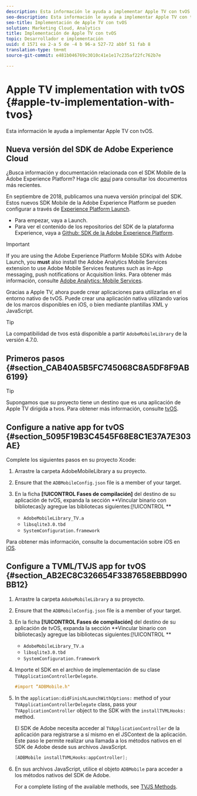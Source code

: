 ```yaml
---
description: Esta información le ayuda a implementar Apple TV con tvOS.
seo-description: Esta información le ayuda a implementar Apple TV con tvOS.
seo-title: Implementación de Apple TV con tvOS
solution: Marketing Cloud, Analytics
title: Implementación de Apple TV con tvOS
topic: Desarrollador e implementación
uuid: d 1571 ea 2-a 5 de -4 b 96-a 527-72 abbf 51 fab 8
translation-type: tm+mt
source-git-commit: e481b046769c3010c41e1e17c235af22fc762b7e

---
```



# Apple TV implementation with tvOS {#apple-tv-implementation-with-tvos}

Esta información le ayuda a implementar Apple TV con tvOS.

## Nueva versión del SDK de Adobe Experience Cloud

¿Busca información y documentación relacionada con el SDK Mobile de la Adobe Experience Platform? Haga clic [aquí](https://aep-sdks.gitbook.io/docs/) para consultar los documentos más recientes.

En septiembre de 2018, publicamos una nueva versión principal del SDK. Estos nuevos SDK Mobile de la Adobe Experience Platform se pueden configurar a través de [Experience Platform Launch](https://www.adobe.com/experience-platform/launch.html).

* Para empezar, vaya a Launch.
* Para ver el contenido de los repositorios del SDK de la plataforma Experience, vaya a [Github: SDK de la Adobe Experience Platform](https://github.com/Adobe-Marketing-Cloud/acp-sdks).

>[!IMPORTANT]
>
> If you are using the Adobe Experience Platform Mobile SDKs with Adobe Launch, you **must** also install the Adobe Analytics Mobile Services extension to use Adobe Mobile Services features such as in-App messaging, push notifications or Acquisition links. Para obtener más información, consulte [Adobe Analytics: Mobile Services](https://aep-sdks.gitbook.io/docs/using-mobile-extensions/adobe-analytics-mobile-services).

Gracias a Apple TV, ahora puede crear aplicaciones para utilizarlas en el entorno nativo de tvOS. Puede crear una aplicación nativa utilizando varios de los marcos disponibles en iOS, o bien mediante plantillas XML y JavaScript.

>[!TIP]
>
>La compatibilidad de tvos está disponible a partir `AdobeMobileLibrary` de la versión 4.7.0.

## Primeros pasos {#section_CAB40A5B5FC745068C8A5DF8F9AB6199}

>[!TIP]
>
>Supongamos que su proyecto tiene un destino que es una aplicación de Apple TV dirigida a tvos. Para obtener más información, consulte [tvOS](https://developer.apple.com/tvos/documentation/).

## Configure a native app for tvOS {#section_5095F19B3C4545F68E8C1E37A7E303AE}

Complete los siguientes pasos en su proyecto Xcode:

1. Arrastre la carpeta AdobeMobileLibrary a su proyecto.
1. Ensure that the `ADBMobileConfig.json` file is a member of your target.
1. En la ficha **[!UICONTROL Fases de compilación]** del destino de su aplicación de tvOS, expanda la sección **Vincular binario con bibliotecas]y agregue las bibliotecas siguientes:[!UICONTROL **

   * `AdobeMobileLibrary_TV.a`
   * `libsqlite3.0.tbd`
   * `SystemConfiguration.framework`

Para obtener más información, consulte la documentación sobre iOS en [iOS](https://developer.apple.com/ios/resources/).

## Configure a TVML/TVJS app for tvOS {#section_AB2EC8C326654F3387658EBBD990BB12}

1. Arrastre la carpeta `AdobeMobileLibrary` a su proyecto.
1. Ensure that the `ADBMobileConfig.json` file is a member of your target.
1. En la ficha **[!UICONTROL Fases de compilación]** del destino de su aplicación de tvOS, expanda la sección **Vincular binario con bibliotecas]y agregue las bibliotecas siguientes:[!UICONTROL **

   * `AdobeMobileLibrary_TV.a`
   * `libsqlite3.0.tbd`
   * `SystemConfiguration.framework`

1. Importe el SDK en el archivo de implementación de su clase `TVApplicationControllerDelegate`.

   ```objective-c
   #import “ADBMobile.h"
   ```

1. In the `application:didFinishLaunchWithOptions:` method of your `TVApplicationControllerDelegate` class, pass your `TVApplicationController` object to the SDK with the `installTVMLHooks:` method.

   El SDK de Adobe necesita acceder al `TVApplicationController` de la aplicación para registrarse a sí mismo en el JSContext de la aplicación. Este paso le permite realizar una llamada a los métodos nativos en el SDK de Adobe desde sus archivos JavaScript.

   ```objective-c
   [ADBMobile installTVMLHooks:appController];
   ```

1. En sus archivos JavaScript, utilice el objeto `ADBMobile` para acceder a los métodos nativos del SDK de Adobe.

   For a complete listing of the available methods, see [TVJS Methods](/help/ios/apple-tv-implementation-tvos/tvjs-methods.md).

